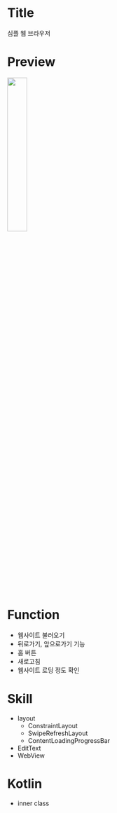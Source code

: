 # Title
심플 웹 브라우저

# Preview
<img src="https://user-images.githubusercontent.com/74343321/131729890-0b352e12-5ebb-4811-bb2f-331b29a967c4.png" width="30%"/>

# Function
 * 웹사이트 불러오기
 * 뒤로가기, 앞으로가기 기능
 * 홈 버튼
 * 새로고침
 * 웹사이트 로딩 정도 확인

# Skill
 * layout
   * ConstraintLayout
   * SwipeRefreshLayout
   * ContentLoadingProgressBar
 * EditText
 * WebView

# Kotlin
 * inner class
